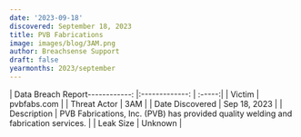 ```yaml
---
date: '2023-09-18'
discovered: September 18, 2023
title: PVB Fabrications
image: images/blog/3AM.png
author: Breachsense Support
draft: false
yearmonths: 2023/september
---
```


| Data Breach Report------------:     |:-------------:    | :-----:|
| Victim      | pvbfabs.com      | 
| Threat Actor      | 3AM      | 
| Date Discovered      | Sep 18, 2023      | 
| Description      | PVB Fabrications, Inc. (PVB) has provided quality welding and fabrication services.      | 
| Leak Size      | Unknown      | 

